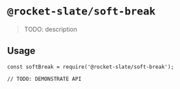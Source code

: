 # `@rocket-slate/soft-break`

> TODO: description

## Usage

```
const softBreak = require('@rocket-slate/soft-break');

// TODO: DEMONSTRATE API
```
